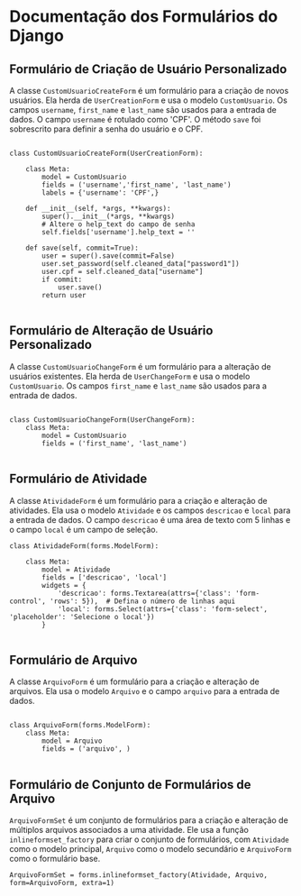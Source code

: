 # Documentação dos Formulários do Django

## Formulário de Criação de Usuário Personalizado

A classe `CustomUsuarioCreateForm` é um formulário para a criação de novos usuários. Ela herda de `UserCreationForm` e usa o modelo `CustomUsuario`. Os campos `username`, `first_name` e `last_name` são usados para a entrada de dados. O campo `username` é rotulado como 'CPF'. O método `save` foi sobrescrito para definir a senha do usuário e o CPF.

```

class CustomUsuarioCreateForm(UserCreationForm):

    class Meta:
        model = CustomUsuario
        fields = ('username','first_name', 'last_name')
        labels = {'username': 'CPF',}

    def __init__(self, *args, **kwargs):
        super().__init__(*args, **kwargs)
        # Altere o help_text do campo de senha
        self.fields['username'].help_text = ''
        
    def save(self, commit=True):
        user = super().save(commit=False)
        user.set_password(self.cleaned_data["password1"])
        user.cpf = self.cleaned_data["username"]
        if commit:
            user.save()
        return user
    

```

## Formulário de Alteração de Usuário Personalizado

A classe `CustomUsuarioChangeForm` é um formulário para a alteração de usuários existentes. Ela herda de `UserChangeForm` e usa o modelo `CustomUsuario`. Os campos `first_name` e `last_name` são usados para a entrada de dados.
```

class CustomUsuarioChangeForm(UserChangeForm):
    class Meta:
        model = CustomUsuario
        fields = ('first_name', 'last_name')


```
## Formulário de Atividade

A classe `AtividadeForm` é um formulário para a criação e alteração de atividades. Ela usa o modelo `Atividade` e os campos `descricao` e `local` para a entrada de dados. O campo `descricao` é uma área de texto com 5 linhas e o campo `local` é um campo de seleção.
```
class AtividadeForm(forms.ModelForm):

    class Meta:
        model = Atividade
        fields = ['descricao', 'local']
        widgets = {
            'descricao': forms.Textarea(attrs={'class': 'form-control', 'rows': 5}),  # Defina o número de linhas aqui
            'local': forms.Select(attrs={'class': 'form-select', 'placeholder': 'Selecione o local'})
        }


```
## Formulário de Arquivo

A classe `ArquivoForm` é um formulário para a criação e alteração de arquivos. Ela usa o modelo `Arquivo` e o campo `arquivo` para a entrada de dados.
```
   
class ArquivoForm(forms.ModelForm):
    class Meta:
        model = Arquivo
        fields = ('arquivo', )


```
## Formulário de Conjunto de Formulários de Arquivo

`ArquivoFormSet` é um conjunto de formulários para a criação e alteração de múltiplos arquivos associados a uma atividade. Ele usa a função `inlineformset_factory` para criar o conjunto de formulários, com `Atividade` como o modelo principal, `Arquivo` como o modelo secundário e `ArquivoForm` como o formulário base.
```
ArquivoFormSet = forms.inlineformset_factory(Atividade, Arquivo, form=ArquivoForm, extra=1)
```